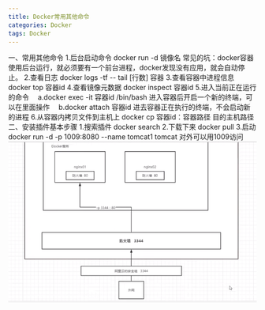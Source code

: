 ```yaml
---
title: Docker常用其他命令
categories: Docker
tags: Docker
---
```

 一、常用其他命令
	  1.后台启动命令 docker run -d 镜像名 常见的坑：docker容器使用后台运行，就必须要有一个前台进程，docker发现没有应用，就会自动停止。
	  2.查看日志 docker logs -tf -- tail [行数] 容器
	  3.查看容器中进程信息 docker top 容器id 
	  4.查看镜像元数据 docker inspect 容器id
	  5.进入当前正在运行的命令 
	  　a.docker exec -it 容器id /bin/bash   进入容器后开启一个新的终端，可以在里面操作
	  　b.docker attach 容器id 进去容器正在执行的终端，不会启动新的进程
	  6.从容器内拷贝文件到主机上 docker cp 容器id：容器路径 目的主机路径
 二、安装插件基本步骤
	 1.搜索插件 docker search
	 2.下载下来 docker pull
	 3.启动 docker run -d -p 1009:8080 --name tomcat1 tomcat 对外可以用1009访问
![](/images/docker端口暴露.jpg)
